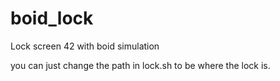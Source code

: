 # boid_lock
Lock screen 42 with boid simulation

you can just change the path in lock.sh to be where the lock is.

